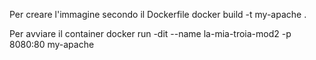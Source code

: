 Per creare l'immagine secondo il Dockerfile
docker build -t my-apache .

Per avviare il container
docker run -dit --name la-mia-troia-mod2  -p 8080:80 my-apache